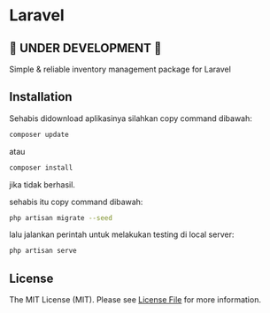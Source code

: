 # Laravel

## 🚧 UNDER DEVELOPMENT 🚧

Simple & reliable inventory management package for Laravel

## Installation

Sehabis didownload aplikasinya silahkan copy command dibawah:

```bash
composer update
```

atau

```bash
composer install
```

jika tidak berhasil.

sehabis itu copy command dibawah:

```bash
php artisan migrate --seed
```

lalu jalankan perintah untuk melakukan testing di local server:

```bash
php artisan serve
```

## License

The MIT License (MIT). Please see [License File](LICENSE.md) for more information.
